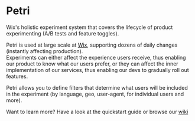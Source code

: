 Petri
=====

Wix's holistic experiment system that covers the lifecycle of product experimenting (A/B tests and feature toggles).

Petri is used at large scale at [Wix](http://www.wix.com), supporting dozens of daily changes (instantly affecting production).  
Experiments can either affect the experience users receive, thus enabling our product to know what our users prefer, or they can affect the inner implementation of our services, thus enabling our devs to gradually roll out features.  

Petri allows you to define filters that determine what users will be included in the experiment (by language, geo, user-agent, for individual users and more).

Want to learn more? Have a look at the quickstart guide or browse our [wiki](https://github.com/wix/petri/wiki/PETRI)
